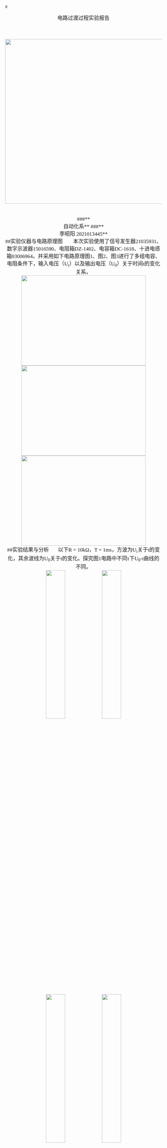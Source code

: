 <br><br>
<font face="宋体" >
#<center><big>电路过渡过程实验报告
<br><br><br>
</font>
<font face="宋体" >
<center>
<img src="./1.jpg" width = "800" height = "530" >
</center>
<font face="宋体">
<br><br>
<font face="楷体" >
###**<center> 自动化系**
###**<center> 李昭阳 2021013445**
</font>
<div STYLE="page-break-after: always;"></div>
<font face="宋体" >
##实验仪器与电路原理图
&ensp;&ensp;&ensp;
本次实验使用了信号发生器21035931、数字示波器15016590、电阻箱DZ-1402、电容箱DC-1618、十进电感箱03006964。并采用如下电路原理图1、图2、图3进行了多组电容、电阻条件下，输入电压（U<sub>i</sub>）以及输出电压（U<sub>0</sub>）关于时间t的变化关系。
<br>
<center>
<img src="./2.png" width = "400" height = "290"><img src="./3.png" width = "400" height = "290"><img src="./4.png" width = "400" height = "290">
</center>
<div STYLE="page-break-after: always;"></div>
##实验结果与分析
&ensp;&ensp;&ensp;以下R = 10kΩ，T = 1ms，方波为U<sub>i</sub>关于t的变化，其余波线为U<sub>0</sub>关于t的变化。探究图1电路中不同τ下U<sub>0</sub>-t曲线的不同。
<br>
<center>
<img src="./5.1.jpg" width = 35%> <img src="./6.1.jpg" width = 35%"><img src="./7.1.jpg" width = 35%> <img src="./8.1.jpg" width = 35%>
</center>
<center>**左上：τ = 0.02T &ensp; 右上：τ = 0.1T**
<br>
**左下：τ = T &ensp;&ensp;&ensp;&ensp; 右上：τ = 10T**
<br>
</center>
&ensp;&ensp;&ensp;以下R = 10kΩ，T = 1ms，方波为U<sub>i</sub>关于t的变化，其余波线为U<sub>0</sub>关于t的变化。探究图2电路中不同τ下U<sub>0</sub>-t曲线的不同。
<br><br>
<center>
<img src="./9.1.jpg" width = 35%> <img src="./10.1.jpg" width = 35%>
</center>
<center>**左图：τ = 5T &ensp; 右图：τ = 0.1T**
<br>
</center>
<div STYLE="page-break-after: always;"></div>
##微分电路和积分电路的区别
1.微分电路可以使输入方波转换成尖脉冲波
<br>
&ensp;&ensp;积分电路可以使输入方波转换成三角波或者谐波
<br>
2.微分电路测量电阻两端电压作为输出
<br>
&ensp;&ensp;积分电路测量电容两端电压作为输出
<br>
3.微分电路τ ≤ 1/10T时效果明显
<br>
&ensp;&ensp;积分电路通常在τ ≥ 5T时效果更有效
<br>
4.微分电路输出和输入之间存在微分关系，即\\(U_0 = RC\frac{\mathrm{d}U_i}{\mathrm{d}x}\\)
<br>
&ensp;&ensp;积分电路输出与输入之间存在积分关系，即\\(U_0 = \frac{1}{RC}\int U_R\ \mathrm{d}t\\)
##差异分析
&ensp;&ensp;&ensp;
在预习时，实验任务（1）中要求画出τ = 0.02T的图像，我画出曲线的起始值与方波函数的最大值，但在实验过程中，示波器显示的波形起始值小于方波函数的最大值；同时在τ = 10T时，我画出的曲线与指数函数颇为相似，但在实验过程中，示波器所显示的波形与方波更为接近。
<br>
&ensp;&ensp;&ensp;
第一个差异的产生与不停换路有关。在电容零状态时，U<sub>0</sub> = U<sub>i</sub>，但在第一次换路时，U<sub>c</sub>（0<sup>+</sup>) ≠ 0，导致换路后的初值不为U<sub>i</sub>，此后这个差异逐渐变大直到一段时间之后达到较稳定状态。
<br>
&ensp;&ensp;&ensp;
第二个差异产生与我的作图精度有关，当τ越大时，U<sub>0</sub>关于t的表达式中e的指数越小，则其导数的绝对值越小，即图像斜率小。故在τ = 10T时，函数曲线的变化很小，近似于方波。
##实验三数据分析
<center>
<img src="./11.1.jpg" width = 35%> <img src="./12.1.jpg" width = 35%">
</center>
</center>
<center>**左图：R = 1KΩ &ensp; 右图：R = 6KΩ**
<br>
</center>
<center>
<img src="./13.jpg" width = 35%> <img src="./14.jpg" width = 35%"><img src="./15.jpg" width = 35%> 
</center>
<center>**数据点记录原始数据**
<br>
</center>
&ensp;&ensp;&ensp;
由于\\(f(x) = Ae^{-\delta T}sin(\omega _dt + \Theta )\\)，则\\(\delta  = \frac{1}{T}ln(\frac{U_m1}{U_m2})\\)，\\(\omega _d = \frac{2\pi}{T}\\)，代入实验数据可得$$\delta  = \frac{1}{1.48}ln(\frac{1.96}{0.44})\times 10^3 = 1.01\times 10^3$$
$$\omega _d = \frac{2\pi}{2.2 - 0.72}\times 10^3 = 4.25\times 10^3$$
&ensp;&ensp;&ensp;理论中\\(\delta = \frac{R}{2L}\\)，\\(\omega _d = \sqrt{(\frac{1}{LC})^2 - (\frac{R}{2L})^2}\\)，则
$$\delta  = \frac{1000}{2\times 0.5} = 1.00 \times 10^3$$
$$\omega _d = \sqrt{(\frac{1}{0.5 \times 10^{-7}})^2 - (\frac{1000}{2 \times 0.5})^2} = 4.36 \times 10^3$$
&ensp;&ensp;&ensp;在误差允许的范围内，可以认为实验数据所得\\(\delta\\)、\\(\omega_d\\)与理论计算\\(\delta\\)、\\(\omega_d\\)相等
##思考题
<font face="楷体" >
###**图3所示电容电感串联电路**
</font>
&ensp;&ensp;&ensp;
当\\(\frac{L}{C}\\)固定时，R越小，其电路响应震荡衰减性质越明显：若\\(R\ =\ 0\\)，则电路具有震荡衰减的性质，且其衰减系数为0、震荡衰减角频率等于其自由振荡角频率;若\\(0\ ＜\ R\ ＜\ 2\sqrt{\frac{L}{C}}\\)，则电路具有震荡衰减的性质，其震荡衰减角频率随着衰减系数的增大而减小；若\\(R\ =\ 2\sqrt{\frac{L}{C}}\\)，则电路响应刚好没有震荡衰减性质；若\\(R\ ＞\ 2\sqrt{\frac{L}{C}}\\)，则电路响应完全没有震荡衰减性质，响应曲线呈非周期变化。
<br>
&ensp;&ensp;&ensp;
当\\(\frac{4L}{R^2}\\)不变且均不为0时，C越小，电路响应的震荡衰减性质越明显：若\\(0\ ＜\ C\ ＜\ \frac{4L}{R^2}\\)，则电路具有震荡衰减的性质，其震荡衰减角频率随着衰减系数的增大而减小；若\\(C\ =\ \frac{4L}{R^2}\\)，则电路响应刚好没有震荡衰减性质；若\\(C\ ＞\ \frac{4L}{R^2}\\)，则电路响应完全没有震荡衰减性质，响应曲线呈非周期变化。
<br>
&ensp;&ensp;&ensp;
当\\(\frac{CR^2}{4}\\)不变且均不为0时，L越大，电路响应的震荡衰减性质越明显：若\\(0\ ＜\ L\ ＜\ \frac{CR^2}{4}\\)，则电路响应完全没有震荡衰减性质，响应曲线呈非周期变化；若\\(L\ =\ \frac{CR^2}{4}\\)，则电路响应刚好没有震荡衰减性质；若\\(L\ ＞\ \frac{CR^2}{4}\\)，则电路具有震荡衰减的性质，其震荡衰减角频率随着衰减系数的增大而减小。
<font face="楷体" >
###**电感电容并联二阶电路**
</font>
&ensp;&ensp;&ensp;
当\\(\frac{L}{C}\\)固定时，R越大，其电路响应震荡衰减性质越明显：若\\(0\ ＜\ R\ ＜\ \frac{1}{2}\sqrt{\frac{L}{C}}\\)，则电路响应完全没有震荡衰减性质，响应曲线呈非周期变化；若\\(R\ =\ \frac{1}{2}\sqrt{\frac{L}{C}}\\)，则电路响应刚好没有震荡衰减性质；若\\(R\ ＞\ \frac{1}{2}\sqrt{\frac{L}{C}}\\)，则电路具有震荡衰减的性质，其震荡衰减角频率随着衰减系数的增大而减小。
<br>
&ensp;&ensp;&ensp;
当\\(\frac{L}{4R^2}\\)不变且均不为0时，C越大，电路响应的震荡衰减性质越明显：若\\(0\ ＜\ C\ ＜\ \frac{L}{4R^2}\\)，则电路响应完全没有震荡衰减性质，响应曲线呈非周期变化；若\\(C\ =\ \frac{L}{4R^2}\\)，则电路响应刚好没有震荡衰减性质；若\\(C\ ＞\ \frac{L}{4R^2}\\)，则电路具有震荡衰减的性质，其震荡衰减角频率随着衰减系数的增大而减小。
<br>
&ensp;&ensp;&ensp;
当\\(4CR^2\\)不变且均不为0时，L越小，电路响应的震荡衰减性质越明显：若\\(0\ ＜\ L\ ＜\ 4CR^2\\)，则电路具有震荡衰减的性质，其震荡衰减角频率随着衰减系数的增大而减小；若\\(L\ =\ 4CR^2\\)，则电路响应刚好没有震荡衰减性质；若\\(L\ ＞\ 4CR^2\\)，则电路响应完全没有震荡衰减性质，响应曲线呈非周期变化。
##实验结论
&ensp;&ensp;&ensp;
1.微分电路可以使输入方波转换成尖脉冲波。在R = 10kΩ，T = 1ms条件下，τ越小，其将方波转化为尖脉冲波的效果越明显，当τ ≥ 10T时，转化效果极弱，可以近似为方波。
<br>
&ensp;&ensp;&ensp;
2.积分电路可以使输入方波转换成三角波或者谐波。在R = 10kΩ，T = 1ms条件下，τ越大，其将输出波形越相似于三角波，当τ ≤ 0.1T时，转化为谐波效果极弱，可以近似为方波。
##反思
&ensp;&ensp;&ensp;
本次实验中，各项任务都取得了较好的结果且各个结果都较易于分析，同时实验时长也比预期减少，说明我对电路愈加熟悉。但在实验过程中出现了少许线路接线失误以及示波器使用不熟练的问题，其原因大抵是我预习未深究，以至没有完全熟悉实验内容。在今后的实验中，我将提前进行更为详细的预习，并且在实验过程中更加谨慎，以保证实验安全且准确。
##附录：实验原始数据及预习作业
<center>
<img src="./5.jpg" width = 45%> <img src="./6.jpg" width = 45%"><img src="./7.jpg" width = 45%> <img src="./8.jpg" width = 45%>
</center>
<center>
**实验一**
<br>
**左上：τ = 0.02T &ensp; 右上：τ = 0.1T**
<br>
**左下：τ = T &ensp;&ensp;&ensp;&ensp; 右上：τ = 10T**
<br>
</center>
<center>
<img src="./9.jpg" width = 45%> <img src="./10.jpg" width = 45%>
</center>
<center>
**实验二**
<br>
**左图：τ = 5T &ensp; 右图：τ = 0.1T**
<br>
</center>
<center>
<img src="./11.jpg" width = 35%> <img src="./12.jpg" width = 35%">
</center>
<center>
**实验三**
<br>
**左图：τ = 5T &ensp; 右图：τ = 0.1T**
<br>
</center>
<center>
<img src="./16.jpg" width = 35%>
</center>
<center>
**预习作业**
<br>
</center>
</font>
<div STYLE="page-break-after: always;"></div>
